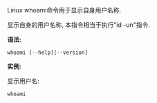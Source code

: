 Linux whoami命令用于显示自身用户名称.

显示自身的用户名称, 本指令相当于执行"id -un"指令.

**语法:**

```
whoami [--help][--version]
```

**实例:**

显示用户名:

```
whoami
```

